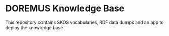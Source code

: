 # DOREMUS Knowledge Base
This repository contains SKOS vocabularies, RDF data dumps and an app to deploy the knowledge base
